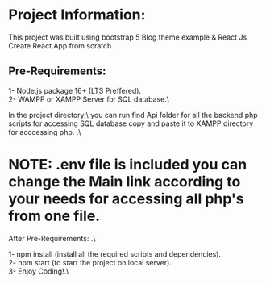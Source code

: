 # Project Information:

This project was built using bootstrap 5 Blog theme example & React Js Create React App from scratch.

## Pre-Requirements:

1- Node.js package 16+ (LTS Preffered).\
2- WAMPP or XAMPP Server for SQL database.\

In the project directory.\ you can run find Api folder for all the backend php scripts for accessing SQL database copy and paste it to XAMPP directory for acccessing php. .\

# NOTE: .env file is included you can change the Main link according to your needs for accessing all php's from one file.

After Pre-Requirements: .\

1- npm install (install all the required scripts and dependencies).\
2- npm start (to start the project on local server).\
3- Enjoy Coding!.\
